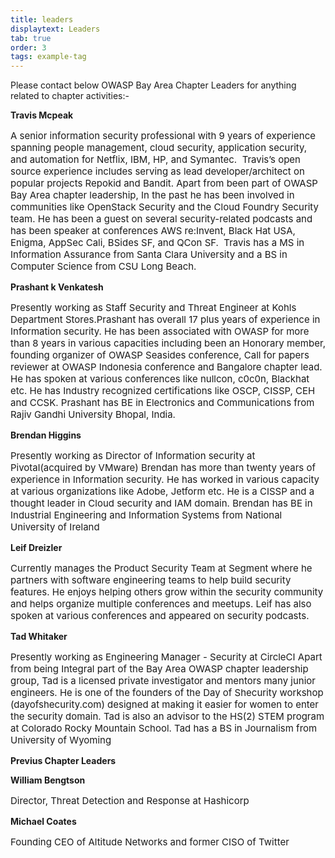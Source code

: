 ```yaml
---
title: leaders
displaytext: Leaders
tab: true
order: 3
tags: example-tag
---
```


Please contact below OWASP Bay Area Chapter Leaders for anything related to chapter activities:- 

<p><b>Travis Mcpeak</b></p>
<p style="font-size:15px">
A senior information security professional with 9 years of experience spanning people management, cloud security, application security, and automation for Netflix, IBM, HP, and Symantec. 
Travis’s  open source experience includes serving as lead developer/architect on popular projects Repokid and Bandit. Apart from been part of OWASP Bay Area chapter leadership,  In the past he has been involved in communities like OpenStack Security and the Cloud Foundry Security team. He has been a guest on several security-related podcasts and has been speaker at conferences AWS re:Invent, Black Hat USA, Enigma, AppSec Cali, BSides SF, and QCon SF.  Travis has a MS in Information Assurance from Santa Clara University and a BS in Computer Science from CSU Long Beach. 
</p>
<p><b>Prashant k Venkatesh</b></p>
<p style="font-size:15px">
Presently working as Staff Security and Threat Engineer at Kohls Department Stores.Prashant has overall 17 plus years of experience in Information security. He has been associated with OWASP for more than 8 years in various capacities including been an Honorary member,  founding organizer of OWASP Seasides conference, Call for papers reviewer at OWASP Indonesia conference and Bangalore chapter lead. He has spoken at various conferences like nullcon, c0c0n, Blackhat etc. He has Industry recognized certifications like OSCP, CISSP, CEH and CCSK.
Prashant has BE in Electronics and Communications from Rajiv Gandhi University Bhopal, India.
</p>

<p><b>Brendan Higgins</b></p>
<p style="font-size:15px">
Presently working as Director of Information security at Pivotal(acquired by VMware)
Brendan has more than twenty years of experience in Information security. He has worked in various capacity at various organizations like Adobe, Jetform etc. He is a CISSP and a thought leader in Cloud security and IAM domain.  
Brendan has BE in Industrial Engineering and Information Systems from National University of Ireland
</p>
<p><b>Leif Dreizler</b></p>
<p style="font-size:15px">
Currently manages the Product Security Team at Segment where he partners with software engineering teams to help build security features. He enjoys helping others grow within the security community and helps organize multiple conferences and meetups. Leif has also spoken at various conferences and appeared on security podcasts. </p>
<p><b>Tad Whitaker</b></p>
<p style="font-size:15px">
Presently working as Engineering Manager - Security at CircleCI
Apart from being Integral part of the Bay Area OWASP chapter leadership group, Tad is a licensed private investigator and mentors many junior engineers. He is one of the founders of the Day of Shecurity workshop (dayofshecurity.com) designed at making it easier for women to enter the security domain. Tad is also an advisor to the HS(2) STEM program at Colorado Rocky Mountain School.
Tad has a BS in Journalism from University of Wyoming
</p>


<p><b>Previus Chapter Leaders</b><br></p>
<p><b>William Bengtson</b></p>
<p style="font-size:15px">
Director, Threat Detection and Response at Hashicorp
</p>
<p><b>Michael Coates</b></p>
<p style="font-size:15px">
Founding CEO of Altitude Networks and former CISO of Twitter
</p>
